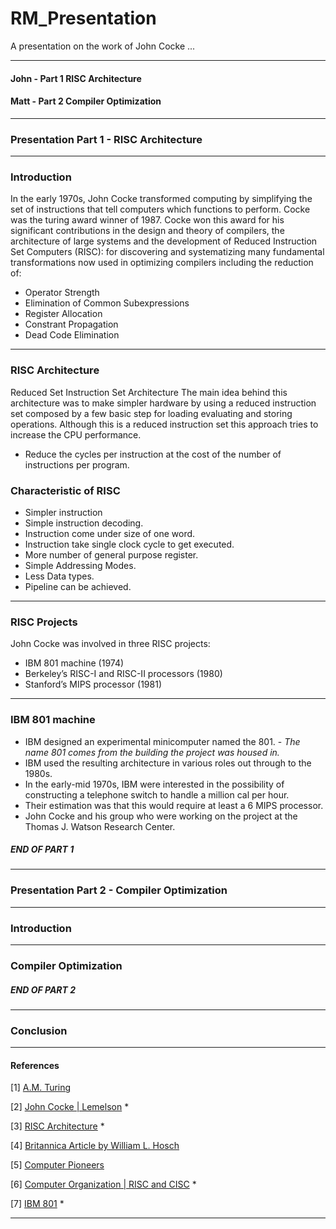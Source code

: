# RM_Presentation

A presentation on the work of John Cocke ...
***
#### John - Part 1 RISC Architecture
#### Matt - Part 2 Compiler Optimization
***
### Presentation Part 1 - RISC Architecture
***
### Introduction
In the early 1970s, John Cocke transformed computing by simplifying the 
set of instructions that tell computers which functions to perform. 
Cocke was the turing award winner of 1987. Cocke won this award for his significant contributions in the design and theory of 
compilers, the architecture of large systems and the development of Reduced Instruction Set Computers (RISC): 
for discovering and systematizing many fundamental transformations now used in optimizing compilers 
including the reduction of:
* Operator Strength
* Elimination of Common Subexpressions 
* Register Allocation
* Constrant Propagation
* Dead Code Elimination
***
### RISC Architecture
Reduced Set Instruction Set Architecture 
The main idea behind this architecture was to make simpler hardware by using a reduced instruction set composed by a few basic step for loading evaluating and storing operations. Although this is a reduced instruction set this approach tries to increase the CPU performance.

* Reduce the cycles per instruction at the cost of the number of instructions per program.
### Characteristic of RISC
* Simpler instruction 
* Simple instruction decoding.
* Instruction come under size of one word.
* Instruction take single clock cycle to get executed.
* More number of general purpose register.
* Simple Addressing Modes.
* Less Data types.
* Pipeline can be achieved.

***
### RISC Projects
John Cocke was involved in three RISC projects:
* IBM 801 machine (1974)
* Berkeley’s RISC-I and RISC-II processors (1980)
* Stanford’s MIPS processor (1981)
***
### IBM 801 machine
* IBM designed an experimental minicomputer named the 801. - *The name 801 comes from the building the project was housed in.*
* IBM used the resulting architecture in various roles out through to the 1980s.
* In the early-mid 1970s, IBM were interested in the possibility of constructing a telephone switch to handle a million cal per hour. 
* Their estimation was that this would require at least a 6 MIPS processor. 
* John Cocke and his group who were working on the project at the Thomas J. Watson Research Center.


##### END OF PART 1
***
### Presentation Part 2 - Compiler Optimization
***
### Introduction
***
### Compiler Optimization
##### END OF PART 2
***
### Conclusion
***

#### References
[1] [A.M. Turing](https://amturing.acm.org/award_winners/cocke_2083115.cfm)

[2] [John Cocke | Lemelson](https://lemelson.mit.edu/resources/john-cocke) *

[3] [RISC Architecture](https://www.ibm.com/ibm/history/ibm100/us/en/icons/risc/) *

[4] [Britannica Article by William L. Hosch](https://www.britannica.com/biography/John-Cocke)

[5] [Computer Pioneers](https://history.computer.org/pioneers/cocke.html)

[6] [Computer Organization | RISC and CISC](https://www.geeksforgeeks.org/computer-organization-risc-and-cisc/#:~:text=RISC%3A%20Reduce%20the%20cycles%20per,number%20of%20cycles%20per%20instruction.) *

[7] [IBM 801](https://en.linkfang.org/wiki/IBM_801) *


***
